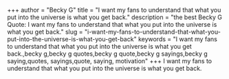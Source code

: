 +++
author = "Becky G"
title = "I want my fans to understand that what you put into the universe is what you get back."
description = "the best Becky G Quote: I want my fans to understand that what you put into the universe is what you get back."
slug = "i-want-my-fans-to-understand-that-what-you-put-into-the-universe-is-what-you-get-back"
keywords = "I want my fans to understand that what you put into the universe is what you get back.,becky g,becky g quotes,becky g quote,becky g sayings,becky g saying,quotes, sayings,quote, saying, motivation"
+++
I want my fans to understand that what you put into the universe is what you get back.
